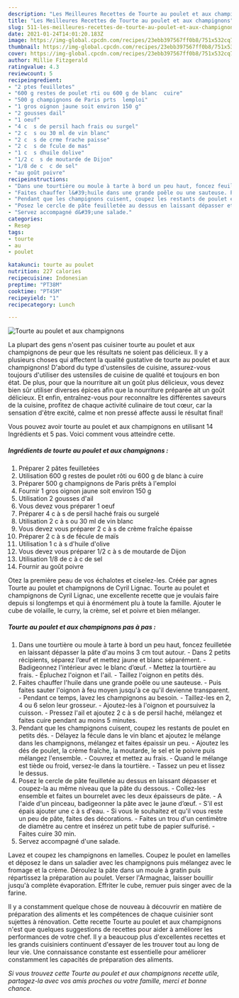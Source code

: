 ```yaml
---
description: "Les Meilleures Recettes de Tourte au poulet et aux champignons"
title: "Les Meilleures Recettes de Tourte au poulet et aux champignons"
slug: 511-les-meilleures-recettes-de-tourte-au-poulet-et-aux-champignons
date: 2021-01-24T14:01:20.183Z
image: https://img-global.cpcdn.com/recipes/23ebb397567ff0b8/751x532cq70/tourte-au-poulet-et-aux-champignons-photo-principale-de-la-recette.jpg
thumbnail: https://img-global.cpcdn.com/recipes/23ebb397567ff0b8/751x532cq70/tourte-au-poulet-et-aux-champignons-photo-principale-de-la-recette.jpg
cover: https://img-global.cpcdn.com/recipes/23ebb397567ff0b8/751x532cq70/tourte-au-poulet-et-aux-champignons-photo-principale-de-la-recette.jpg
author: Millie Fitzgerald
ratingvalue: 4.3
reviewcount: 5
recipeingredient:
- "2 ptes feuilletes"
- "600 g restes de poulet rti ou 600 g de blanc  cuire"
- "500 g champignons de Paris prts  lemploi"
- "1 gros oignon jaune soit environ 150 g"
- "2 gousses dail"
- "1 oeuf"
- "4 c  s de persil hach frais ou surgel"
- "2 c  s ou 30 ml de vin blanc"
- "2 c  s de crme frache paisse"
- "2 c  s de fcule de mas"
- "1 c  s dhuile dolive"
- "1/2 c  s de moutarde de Dijon"
- "1/8 de c  c de sel"
- "au goût poivre"
recipeinstructions:
- "Dans une tourtière ou moule à tarte à bord un peu haut, foncez feuilletée en laissant dépasser la pâte d&#39;au moins 3 cm tout autour. Dans 2 petits récipients, séparez l’œuf et mettez jaune et blanc séparément. Badigeonnez l&#39;intérieur avec le blanc d’œuf. Mettez la tourtière au frais. Épluchez l&#39;oignon et l&#39;ail. Taillez l&#39;oignon en petits dés."
- "Faites chauffer l&#39;huile dans une grande poêle ou une sauteuse. Puis faites sauter l&#39;oignon à feu moyen jusqu&#39;à ce qu&#39;il devienne transparent. Pendant ce temps, lavez les champignons au besoin. Taillez-les en 2, 4 ou 6 selon leur grosseur. Ajoutez-les à l&#39;oignon et poursuivez la cuisson. Pressez l&#39;ail et ajoutez 2 c à s de persil haché, mélangez et faites cuire pendant au moins 5 minutes."
- "Pendant que les champignons cuisent, coupez les restants de poulet en petits dés. Délayez la fécule dans le vin blanc et ajoutez le mélange dans les champignons, mélangez et faites épaissir un peu. Ajoutez les dés de poulet, la crème fraîche, la moutarde, le sel et le poivre puis mélangez l&#39;ensemble. Couvrez et mettez au frais. Quand le mélange est tiède ou froid, versez-le dans la tourtière. Tassez un peu et lissez le dessus."
- "Posez le cercle de pâte feuilletée au dessus en laissant dépasser et coupez-la au même niveau que la pâte du dessous. Collez-les ensemble et faites un bourrelet avec les deux épaisseurs de pâte. A l&#39;aide d&#39;un pinceau, badigeonner la pâte avec le jaune d’œuf. S&#39;il est épais ajouter une c à s d&#39;eau. Si vous le souhaitez et qu&#39;il vous reste un peu de pâte, faites des décorations. Faites un trou d&#39;un centimètre de diamètre au centre et insérez un petit tube de papier sulfurisé. Faites cuire 30 min."
- "Servez accompagné d&#39;une salade."
categories:
- Resep
tags:
- tourte
- au
- poulet

katakunci: tourte au poulet 
nutrition: 227 calories
recipecuisine: Indonesian
preptime: "PT38M"
cooktime: "PT45M"
recipeyield: "1"
recipecategory: Lunch

---
```



![Tourte au poulet et aux champignons](https://img-global.cpcdn.com/recipes/23ebb397567ff0b8/751x532cq70/tourte-au-poulet-et-aux-champignons-photo-principale-de-la-recette.jpg)

La plupart des gens n'osent pas cuisiner tourte au poulet et aux champignons de peur que les résultats ne soient pas délicieux. Il y a plusieurs choses qui affectent la qualité gustative de tourte au poulet et aux champignons! D'abord du type d'ustensiles de cuisine, assurez-vous toujours d'utiliser des ustensiles de cuisine de qualité et toujours en bon état. De plus, pour que la nourriture ait un goût plus délicieux, vous devez bien sûr utiliser diverses épices afin que la nourriture préparée ait un goût délicieux. Et enfin, entraînez-vous pour reconnaître les différentes saveurs de la cuisine, profitez de chaque activité culinaire de tout cœur, car la sensation d'être excité, calme et non pressé affecte aussi le résultat final!

<!--inarticleads1-->

Vous pouvez avoir tourte au poulet et aux champignons en utilisant 14 Ingrédients et 5 pas. Voici comment vous atteindre cette.

##### Ingrédients de tourte au poulet et aux champignons :

1. Préparer 2 pâtes feuilletées
1. Utilisation 600 g restes de poulet rôti ou 600 g de blanc à cuire
1. Préparer 500 g champignons de Paris prêts à l&#39;emploi
1. Fournir 1 gros oignon jaune soit environ 150 g
1. Utilisation 2 gousses d&#39;ail
1. Vous devez vous préparer 1 oeuf
1. Préparer 4 c à s de persil haché frais ou surgelé
1. Utilisation 2 c à s ou 30 ml de vin blanc
1. Vous devez vous préparer 2 c à s de crème fraîche épaisse
1. Préparer 2 c à s de fécule de maïs
1. Utilisation 1 c à s d&#39;huile d&#39;olive
1. Vous devez vous préparer 1/2 c à s de moutarde de Dijon
1. Utilisation 1/8 de c à c de sel
1. Fournir au goût poivre


Otez la première peau de vos échalotes et ciselez-les. Créée par agnes Tourte au poulet et champignons de Cyril Lignac. Tourte au poulet et champignons de Cyril Lignac, une excellente recette que je voulais faire depuis si longtemps et qui à énormément plu à toute la famille. Ajouter le cube de volaille, le curry, la crème, sel et poivre et bien mélanger. 

<!--inarticleads2-->

##### Tourte au poulet et aux champignons pas à pas :

1. Dans une tourtière ou moule à tarte à bord un peu haut, foncez feuilletée en laissant dépasser la pâte d&#39;au moins 3 cm tout autour. - Dans 2 petits récipients, séparez l’œuf et mettez jaune et blanc séparément. - Badigeonnez l&#39;intérieur avec le blanc d’œuf. - Mettez la tourtière au frais. - Épluchez l&#39;oignon et l&#39;ail. - Taillez l&#39;oignon en petits dés.
1. Faites chauffer l&#39;huile dans une grande poêle ou une sauteuse. - Puis faites sauter l&#39;oignon à feu moyen jusqu&#39;à ce qu&#39;il devienne transparent. - Pendant ce temps, lavez les champignons au besoin. - Taillez-les en 2, 4 ou 6 selon leur grosseur. - Ajoutez-les à l&#39;oignon et poursuivez la cuisson. - Pressez l&#39;ail et ajoutez 2 c à s de persil haché, mélangez et faites cuire pendant au moins 5 minutes.
1. Pendant que les champignons cuisent, coupez les restants de poulet en petits dés. - Délayez la fécule dans le vin blanc et ajoutez le mélange dans les champignons, mélangez et faites épaissir un peu. - Ajoutez les dés de poulet, la crème fraîche, la moutarde, le sel et le poivre puis mélangez l&#39;ensemble. - Couvrez et mettez au frais. - Quand le mélange est tiède ou froid, versez-le dans la tourtière. - Tassez un peu et lissez le dessus.
1. Posez le cercle de pâte feuilletée au dessus en laissant dépasser et coupez-la au même niveau que la pâte du dessous. - Collez-les ensemble et faites un bourrelet avec les deux épaisseurs de pâte. - A l&#39;aide d&#39;un pinceau, badigeonner la pâte avec le jaune d’œuf. - S&#39;il est épais ajouter une c à s d&#39;eau. - Si vous le souhaitez et qu&#39;il vous reste un peu de pâte, faites des décorations. - Faites un trou d&#39;un centimètre de diamètre au centre et insérez un petit tube de papier sulfurisé. - Faites cuire 30 min.
1. Servez accompagné d&#39;une salade.


Lavez et coupez les champignons en lamelles. Coupez le poulet en lamelles et déposez le dans un saladier avec les champignons puis mélangez avec le fromage et la crème. Déroulez la pâte dans un moule à gratin puis répartissez la préparation au poulet. Verser l&#39;Armagnac, laisser bouillir jusqu&#39;à complète évaporation. Effriter le cube, remuer puis singer avec de la farine. 

<!--inarticleads1-->

<p>
Il y a constamment quelque chose de nouveau à découvrir en matière de préparation des aliments et les compétences de chaque cuisinier sont sujettes à rénovation. Cette recette Tourte au poulet et aux champignons n'est que quelques suggestions de recettes pour aider à améliorer les performances de votre chef. Il y a beaucoup plus d'excellentes recettes et les grands cuisiniers continuent d'essayer de les trouver tout au long de leur vie. Une connaissance constante est essentielle pour améliorer constamment les capacités de préparation des aliments.
</p>

<p>
<i>Si vous trouvez cette Tourte au poulet et aux champignons recette utile, partagez-la avec vos amis proches ou votre famille, merci et bonne chance.</i>
</p>
